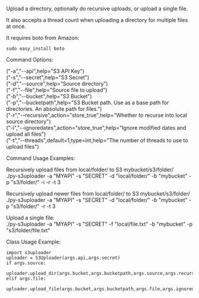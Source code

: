 Upload a directory, optionally do recursive uploads, or upload a single file.

It also accepts a thread count when uploading a directory for multiple files at once.

It requires boto from Amazon:

    sudo easy_install boto

Command Options:
 
("-a","--api",help="S3 API Key")    
("-s","--secret",help="S3 Secret")    
("-d","--source",help="Source directory")    
("-f","--file",help="Source file to upload")    
("-b","--bucket",help="S3 Bucket")    
("-p","--bucketpath",help="S3 Bucket path. Use as a base path for directories. An absolute path for files.")    
("-r","--recursive",action="store_true",help="Whether to recurse into local source directory")    
("-i","--ignoredates",action="store_true",help="Ignore modified dates and upload all files")    
("-t","--threads",default=1,type=int,help="The number of threads to use to upload files")    

Command Usage Examples:

Recursively upload files from local/folder/ to S3 mybucket/s3/folder/    
./py-s3uploader -a "MYAPI" -s "SECRET" -d "local/folder/" -b "mybucket" -p "s3/folder/" -i -r -t 3

Recursively upload newer files from local/folder/ to S3 mybucket/s3/folder/    
./py-s3uploader -a "MYAPI" -s "SECRET" -d "local/folder/" -b "mybucket" -p "s3/folder/" -r -t 3

Upload a single file:    
./py-s3uploader -a "MYAPI" -s "SECRET" -f "local/file.txt" -b "mybucket" -p "s3/folder/file.txt"

Class Usage Example:

    import s3uploader
    uploader = S3Uploader(args.api,args.secret)
	if args.source:
		uploader.upload_dir(args.bucket,args.bucketpath,args.source,args.recursive,args.threads,args.ignoredates)
	elif args.file:
		uploader.upload_file(args.bucket,args.bucketpath,args.file,args.ignoredates)


